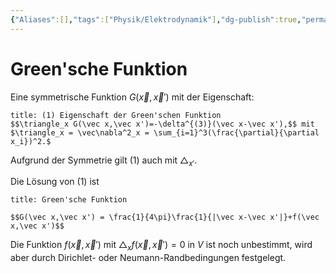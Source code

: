 ```yaml
---
{"Aliases":[],"tags":["Physik/Elektrodynamik"],"dg-publish":true,"permalink":"/02-all-notes/green-sche-funktion/","dgHomeLink":true,"dgPassFrontmatter":true}
---
```


# Green'sche Funktion
Eine symmetrische Funktion $G(\vec x,\vec x')$ mit der Eigenschaft: 
```ad-equation
title: (1) Eigenschaft der Green'schen Funktion
$$\triangle_x G(\vec x,\vec x')=-\delta^{(3)}(\vec x-\vec x'),$$ mit $\triangle_x = \vec\nabla^2_x = \sum_{i=1}^3(\frac{\partial}{\partial x_i})^2.$
```

Aufgrund der Symmetrie gilt (1) auch mit $\triangle_{x'}$. 

Die Lösung von (1) ist 
```ad-equation
title: Green'sche Funktion

$$G(\vec x,\vec x') = \frac{1}{4\pi}\frac{1}{|\vec x-\vec x'|}+f(\vec x,\vec x')$$
```
Die Funktion $f(\vec x,\vec x')$ mit $\triangle_xf(\vec x,\vec x')=0$ in $V$ ist noch unbestimmt, wird aber durch Dirichlet- oder Neumann-Randbedingungen festgelegt. 